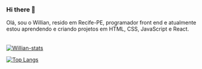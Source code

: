 ### Hi there 👋

Olá, sou o Willian, resido em Recife-PE, programador front end e atualmente estou aprendendo e criando projetos em HTML, CSS, JavaScript e React.
<br>
<br>
<br>
[![Willian-stats](https://github-readme-stats.vercel.app/api?username=willianpontes)](https://github.com/anuraghazra/github-readme-stats)

[![Top Langs](https://github-readme-stats.vercel.app/api/top-langs/?username=willianpontes)](https://github.com/anuraghazra/github-readme-stats)
